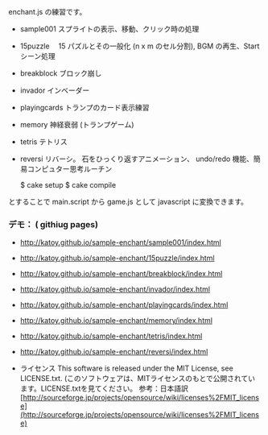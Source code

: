 
enchant.js の練習です。
>
- sample001  スプライトの表示、移動、クリック時の処理
- 15puzzle　 15 パズルとその一般化 (n x m のセル分割), BGM の再生、Start シーン処理
- breakblock ブロック崩し
- invador    インベーダー
- playingcards トランプのカード表示練習
- memory     神経衰弱 (トランプゲーム)
- tetris     テトリス
- reversi    リバーシ。 石をひっくり返すアニメーション、 undo/redo 機能、簡易コンピュター思考ルーチン

    $ cake setup
    $ cake compile

とすることで main.script から game.js として javascript に変換できます。

### デモ：  ( githiug pages)

- <http://katoy.github.io/sample-enchant/sample001/index.html>
- <http://katoy.github.io/sample-enchant/15puzzle/index.html>
- <http://katoy.github.io/sample-enchant/breakblock/index.html>
- <http://katoy.github.io/sample-enchant/invador/index.html>
- <http://katoy.github.io/sample-enchant/playingcards/index.html>
- <http://katoy.github.io/sample-enchant/memory/index.html>
- <http://katoy.github.io/sample-enchant/tetris/index.html>
- <http://katoy.github.io/sample-enchant/reversi/index.html>

- ライセンス
This software is released under the MIT License, see LICENSE.txt.
(このソフトウェアは、MITライセンスのもとで公開されています。LICENSE.txtを見てください。
参考：日本語訳 [http://sourceforge.jp/projects/opensource/wiki/licenses%2FMIT_license](http://sourceforge.jp/projects/opensource/wiki/licenses%2FMIT_license)
